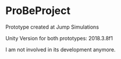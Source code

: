 # ProBeProject
Prototype created at Jump Simulations

Unity Version for both prototypes: 2018.3.8f1

I am not involved in its development anymore.
